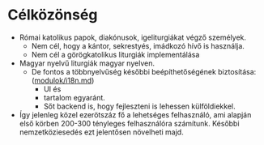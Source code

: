 Célközönség
======

- Római katolikus papok, diakónusok, igeliturgiákat végző személyek. 
  - Nem cél, hogy a kántor, sekrestyés, imádkozó hívő is használja.
  - Nem cél a görögkatolikus liturgiák implementálása
- Magyar nyelvű liturgiák magyar nyelven.
  - De fontos a többnyelvűség későbbi beépíthetőségének biztosítása: ([modulok/i18n.md](modulok/i18n.md)) 
    - UI és
	- tartalom egyaránt. 
	- Sőt backend is, hogy fejleszteni is lehessen külföldiekkel.
- Így jelenleg közel ezerötszáz fő a lehetséges felhasználó, ami alapján első körben 200-300 tényleges felhasználóra számítunk. Későbbi nemzetköziesedés ezt jelentősen növelheti majd.
